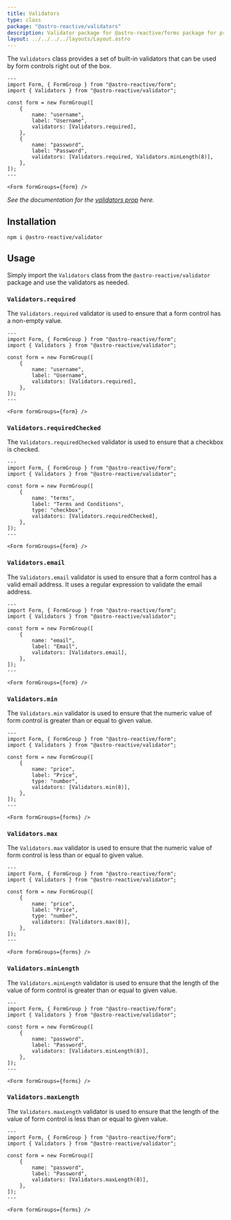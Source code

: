 ```yaml
---
title: Validators
type: class
package: "@astro-reactive/validators"
description: Validator package for @astro-reactive/forms package for providing validation to forms.
layout: ../../../../layouts/Layout.astro
---
```


The `Validators` class provides a set of built-in validators that can be used by form controls right out of the box.

```astro
---
import Form, { FormGroup } from "@astro-reactive/form";
import { Validators } from "@astro-reactive/validator";

const form = new FormGroup([
	{
		name: "username",
		label: "Username",
		validators: [Validators.required],
	},
	{
		name: "password",
		label: "Password",
		validators: [Validators.required, Validators.minLength(8)],
	},
]);
---

<Form formGroups={form} />
```

_See the documentation for the [validators prop](#) here._

## Installation

```
npm i @astro-reactive/validator
```

## Usage

Simply import the `Validators` class from the `@astro-reactive/validator` package and use the validators as needed.

### `Validators.required`

The `Validators.required` validator is used to ensure that a form control has a non-empty value.

```astro
---
import Form, { FormGroup } from "@astro-reactive/form";
import { Validators } from "@astro-reactive/validator";

const form = new FormGroup([
	{
		name: "username",
		label: "Username",
		validators: [Validators.required],
	},
]);
---

<Form formGroups={form} />
```

### `Validators.requiredChecked`

The `Validators.requiredChecked` validator is used to ensure that a checkbox is checked.

```astro
---
import Form, { FormGroup } from "@astro-reactive/form";
import { Validators } from "@astro-reactive/validator";

const form = new FormGroup([
	{
		name: "terms",
		label: "Terms and Conditions",
		type: "checkbox",
		validators: [Validators.requiredChecked],
	},
]);
---

<Form formGroups={form} />
```

### `Validators.email`

The `Validators.email` validator is used to ensure that a form control has a valid email address. It uses a regular expression to validate the email address.

```astro
---
import Form, { FormGroup } from "@astro-reactive/form";
import { Validators } from "@astro-reactive/validator";

const form = new FormGroup([
	{
		name: "email",
		label: "Email",
		validators: [Validators.email],
	},
]);
---

<Form formGroups={form} />
```

### `Validators.min`

The `Validators.min` validator is used to ensure that the numeric value of form control is greater than or equal to given value.

```astro
---
import Form, { FormGroup } from "@astro-reactive/form";
import { Validators } from "@astro-reactive/validator";

const form = new FormGroup([
	{
		name: "price",
		label: "Price",
		type: "number",
		validators: [Validators.min(8)],
	},
]);
---

<Form formGroups={forms} />
```

### `Validators.max`

The `Validators.max` validator is used to ensure that the numeric value of form control is less than or equal to given value.

```astro
---
import Form, { FormGroup } from "@astro-reactive/form";
import { Validators } from "@astro-reactive/validator";

const form = new FormGroup([
	{
		name: "price",
		label: "Price",
		type: "number",
		validators: [Validators.max(8)],
	},
]);
---

<Form formGroups={forms} />
```

### `Validators.minLength`

The `Validators.minLength` validator is used to ensure that the length of the value of form control is greater than or equal to given value.

```astro
---
import Form, { FormGroup } from "@astro-reactive/form";
import { Validators } from "@astro-reactive/validator";

const form = new FormGroup([
	{
		name: "password",
		label: "Password",
		validators: [Validators.minLength(8)],
	},
]);
---

<Form formGroups={forms} />
```

### `Validators.maxLength`

The `Validators.maxLength` validator is used to ensure that the length of the value of form control is less than or equal to given value.

```astro
---
import Form, { FormGroup } from "@astro-reactive/form";
import { Validators } from "@astro-reactive/validator";

const form = new FormGroup([
	{
		name: "password",
		label: "Password",
		validators: [Validators.maxLength(8)],
	},
]);
---

<Form formGroups={forms} />
```
